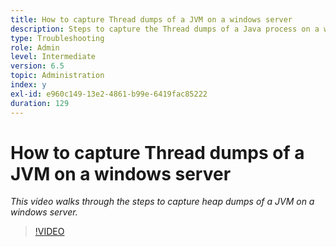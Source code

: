 ```yaml
---
title: How to capture Thread dumps of a JVM on a windows server
description: Steps to capture the Thread dumps of a Java process on a windows server
type: Troubleshooting
role: Admin
level: Intermediate
version: 6.5
topic: Administration
index: y
exl-id: e960c149-13e2-4861-b99e-6419fac85222
duration: 129
---
```

# How to capture Thread dumps of a JVM on a windows server

*This video walks through the steps to capture heap dumps of a JVM on a windows server.*

>[!VIDEO](https://video.tv.adobe.com/v/335493?quality=12&learn=on)
